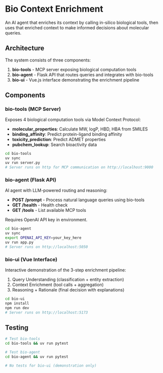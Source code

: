 # Bio Context Enrichment

An AI agent that enriches its context by calling in-silico biological tools, then uses that enriched context to make informed decisions about molecular queries.

## Architecture

The system consists of three components:

1. **bio-tools** - MCP server exposing biological computation tools
2. **bio-agent** - Flask API that routes queries and integrates with bio-tools
3. **bio-ui** - Vue.js interface demonstrating the enrichment pipeline

## Components

### bio-tools (MCP Server)

Exposes 4 biological computation tools via Model Context Protocol:

- **molecular_properties**: Calculate MW, logP, HBD, HBA from SMILES
- **binding_affinity**: Predict protein-ligand binding affinity
- **toxicity_prediction**: Predict ADMET properties
- **pubchem_lookup**: Search bioactivity data

```bash
cd bio-tools
uv sync
uv run server.py
# Server runs on http for MCP communication on http://localhost:9000
```

### bio-agent (Flask API)

AI agent with LLM-powered routing and reasoning:

- **POST /prompt** - Process natural language queries using bio-tools
- **GET /health** - Health check
- **GET /tools** - List available MCP tools

Requires OpenAI API key in environment.

```bash
cd bio-agent
uv sync
export OPENAI_API_KEY=your_key_here
uv run app.py
# Server runs on http://localhost:5050
```

### bio-ui (Vue Interface)

Interactive demonstration of the 3-step enrichment pipeline:

1. Query Understanding (classification + entity extraction)
2. Context Enrichment (tool calls + aggregation)
3. Reasoning + Rationale (final decision with explanations)

```bash
cd bio-ui
npm install
npm run dev
# Server runs on http://localhost:5173
```

## Testing

```bash
# Test bio-tools
cd bio-tools && uv run pytest

# Test bio-agent
cd bio-agent && uv run pytest

# No tests for bio-ui (demonstration only)
```
